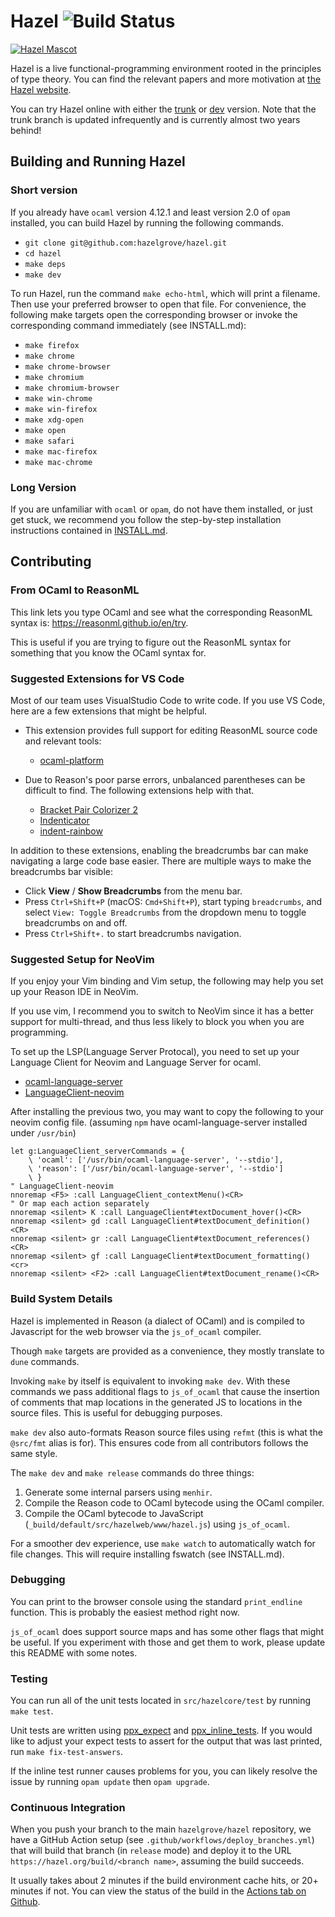# Hazel ![Build Status](https://github.com/hazelgrove/hazel/actions/workflows/deploy_branches.yml/badge.svg)

[![Hazel Mascot](src/hazelweb/www/imgs/hazel-logo.png)](https://hazel.org)

Hazel is a live functional-programming environment rooted in the principles of
type theory. You can find the relevant papers and more motivation at [the Hazel
website](https://hazel.org/).

You can try Hazel online with either the
[trunk](https://hazel.org/build/trunk/index.html) or
[dev](https://hazel.org/build/dev/index.html) version. Note that the trunk
branch is updated infrequently and is currently almost two years behind!

<!-- TODO: include some screenshots / animated GIFs once the UI stabilizes -->

## Building and Running Hazel

### Short version

If you already have `ocaml` version 4.12.1 and least version 2.0 of `opam`
installed, you can build Hazel by running the following commands.

- `git clone git@github.com:hazelgrove/hazel.git`
- `cd hazel`
- `make deps`
- `make dev`

To run Hazel, run the command `make echo-html`, which will print a filename.
Then use your preferred browser to open that file. For convenience, the 
following make targets open the corresponding browser or invoke the
corresponding command immediately (see INSTALL.md):

 - `make firefox`
 - `make chrome`
 - `make chrome-browser`
 - `make chromium`
 - `make chromium-browser`
 - `make win-chrome`
 - `make win-firefox`
 - `make xdg-open`
 - `make open`
 - `make safari`
 - `make mac-firefox`
 - `make mac-chrome`

### Long Version

If you are unfamiliar with `ocaml` or `opam`, do not have them installed, or
just get stuck, we recommend you follow the step-by-step installation
instructions contained in [INSTALL.md](INSTALL.md).

## Contributing

### From OCaml to ReasonML

This link lets you type OCaml and see what the corresponding ReasonML syntax is:
<https://reasonml.github.io/en/try>.

This is useful if you are trying to figure out the ReasonML syntax for something
that you know the OCaml syntax for.

### Suggested Extensions for VS Code

Most of our team uses VisualStudio Code to write code.  If you use VS Code, here
are a few extensions that might be helpful.

- This extension provides full support for editing ReasonML source code and
  relevant tools:

  - [ocaml-platform](https://github.com/ocamllabs/vscode-ocaml-platform)

- Due to Reason's poor parse errors, unbalanced parentheses can be difficult
  to find.  The following extensions help with that.

  - [Bracket Pair Colorizer 2](https://marketplace.visualstudio.com/items?itemName=coenraads.bracket-pair-colorizer-2)
  - [Indenticator](https://marketplace.visualstudio.com/items?itemName=sirtori.indenticator)
  - [indent-rainbow](https://marketplace.visualstudio.com/items?itemName=oderwat.indent-rainbow)

In addition to these extensions, enabling the breadcrumbs bar can make
navigating a large code base easier. There are multiple ways to make the
breadcrumbs bar visible:

- Click **View** / **Show Breadcrumbs** from the menu bar.
- Press `Ctrl+Shift+P` (macOS: `Cmd+Shift+P`), start typing `breadcrumbs`, and
  select `View: Toggle Breadcrumbs` from the dropdown menu to toggle breadcrumbs
  on and off.
- Press `Ctrl+Shift+.` to start breadcrumbs navigation.

### Suggested Setup for NeoVim

If you enjoy your Vim binding and Vim setup, the following may help you set up your Reason IDE in NeoVim.

If you use vim, I recommend you to switch to NeoVim since it has a better support for multi-thread,
and thus less likely to block you when you are programming.

To set up the LSP(Language Server Protocal), you need to set up your Language Client for Neovim and Language Server for ocaml.
- [ocaml-language-server](https://www.npmjs.com/package/ocaml-language-server)
- [LanguageClient-neovim](https://github.com/autozimu/LanguageClient-neovim)

After installing the previous two, you may want to copy the following to your neovim config file. 
(assuming `npm` have ocaml-language-server installed under `/usr/bin`)
```
let g:LanguageClient_serverCommands = {
    \ 'ocaml': ['/usr/bin/ocaml-language-server', '--stdio'],
    \ 'reason': ['/usr/bin/ocaml-language-server', '--stdio']
    \ }
" LanguageClient-neovim
nnoremap <F5> :call LanguageClient_contextMenu()<CR>
" Or map each action separately
nnoremap <silent> K :call LanguageClient#textDocument_hover()<CR>
nnoremap <silent> gd :call LanguageClient#textDocument_definition()<CR>
nnoremap <silent> gr :call LanguageClient#textDocument_references()<CR>
nnoremap <silent> gf :call LanguageClient#textDocument_formatting()<cr>
nnoremap <silent> <F2> :call LanguageClient#textDocument_rename()<CR>
```

### Build System Details

Hazel is implemented in Reason (a dialect of OCaml) and is compiled to
Javascript for the web browser via the `js_of_ocaml` compiler.

Though `make` targets are provided as a convenience, they mostly translate to
`dune` commands.

Invoking `make` by itself is equivalent to invoking `make dev`. With these
commands we pass additional flags to `js_of_ocaml` that cause the insertion of
comments that map locations in the generated JS to locations in the source
files. This is useful for debugging purposes.

`make dev` also auto-formats Reason source files using `refmt` (this is what the
`@src/fmt` alias is for). This ensures code from all contributors follows the
same style.

The `make dev` and `make release` commands do three things:

1. Generate some internal parsers using `menhir`.
2. Compile the Reason code to OCaml bytecode using the OCaml compiler.
3. Compile the OCaml bytecode to JavaScript
   (`_build/default/src/hazelweb/www/hazel.js`) using `js_of_ocaml`.

For a smoother dev experience, use `make watch` to automatically watch 
for file changes. This will require installing fswatch (see INSTALL.md).
   
### Debugging

You can print to the browser console using the standard `print_endline` function. This is probably the easiest method right now.

`js_of_ocaml` does support source maps and has some other flags that might be useful. If you experiment with those and get them to work, please update this README with some notes.

### Testing

You can run all of the unit tests located in `src/hazelcore/test` by running `make test`.

Unit tests are written using [ppx_expect](https://github.com/janestreet/ppx_expect/tree/master/example) and [ppx_inline_tests](https://github.com/janestreet/ppx_inline_test/tree/master/example). If you would like to adjust your expect tests to assert for the output that was last printed, run `make fix-test-answers`.

If the inline test runner causes problems for you, you can likely resolve the issue by running `opam update` then `opam upgrade`.

### Continuous Integration

When you push your branch to the main `hazelgrove/hazel` repository, we 
have a GitHub Action setup (see `.github/workflows/deploy_branches.yml`) 
that will build that branch (in `release` mode) and deploy it to the URL 
`https://hazel.org/build/<branch name>`, assuming the build succeeds.

It usually takes about 2 minutes if the build environment cache hits, or 
20+ minutes if not. You can view the status of the build in the [Actions 
tab on Github](https://github.com/hazelgrove/hazel/actions).
